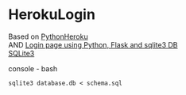 # HerokuLogin

Based on [PythonHeroku](https://github.com/EN10/PythonHeroku)   
AND [Login page using Python, Flask and sqlite3 DB](https://gist.github.com/PolBaladas/07bfcdefb5c1c57cdeb5#how-to-guide)  
[SQLite3](https://github.com/smileboywtu/SQLite3)

console - bash  

    sqlite3 database.db < schema.sql
